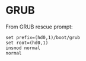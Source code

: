 # GRUB
From GRUB rescue prompt:
```grub
set prefix=(hd0,1)/boot/grub
set root=(hd0,1)
insmod normal
normal
```

